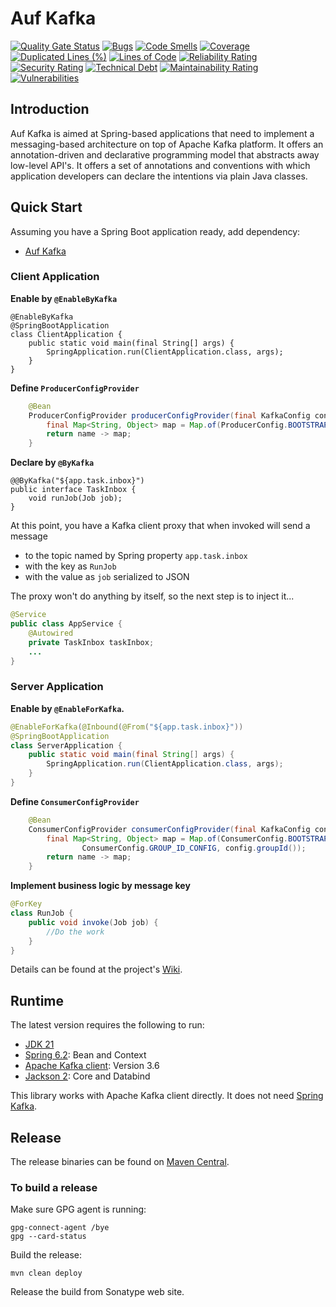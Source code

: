 # Auf Kafka
[![Quality Gate Status](https://sonarcloud.io/api/project_badges/measure?project=ehp246_auf-kafka&metric=alert_status)](https://sonarcloud.io/summary/new_code?id=ehp246_auf-kafka)
[![Bugs](https://sonarcloud.io/api/project_badges/measure?project=ehp246_auf-kafka&metric=bugs)](https://sonarcloud.io/summary/new_code?id=ehp246_auf-kafka)
[![Code Smells](https://sonarcloud.io/api/project_badges/measure?project=ehp246_auf-kafka&metric=code_smells)](https://sonarcloud.io/summary/new_code?id=ehp246_auf-kafka)
[![Coverage](https://sonarcloud.io/api/project_badges/measure?project=ehp246_auf-kafka&metric=coverage)](https://sonarcloud.io/summary/new_code?id=ehp246_auf-kafka)
[![Duplicated Lines (%)](https://sonarcloud.io/api/project_badges/measure?project=ehp246_auf-kafka&metric=duplicated_lines_density)](https://sonarcloud.io/summary/new_code?id=ehp246_auf-kafka)
[![Lines of Code](https://sonarcloud.io/api/project_badges/measure?project=ehp246_auf-kafka&metric=ncloc)](https://sonarcloud.io/summary/new_code?id=ehp246_auf-kafka)
[![Reliability Rating](https://sonarcloud.io/api/project_badges/measure?project=ehp246_auf-kafka&metric=reliability_rating)](https://sonarcloud.io/summary/new_code?id=ehp246_auf-kafka)
[![Security Rating](https://sonarcloud.io/api/project_badges/measure?project=ehp246_auf-kafka&metric=security_rating)](https://sonarcloud.io/summary/new_code?id=ehp246_auf-kafka)
[![Technical Debt](https://sonarcloud.io/api/project_badges/measure?project=ehp246_auf-kafka&metric=sqale_index)](https://sonarcloud.io/summary/new_code?id=ehp246_auf-kafka)
[![Maintainability Rating](https://sonarcloud.io/api/project_badges/measure?project=ehp246_auf-kafka&metric=sqale_rating)](https://sonarcloud.io/summary/new_code?id=ehp246_auf-kafka)
[![Vulnerabilities](https://sonarcloud.io/api/project_badges/measure?project=ehp246_auf-kafka&metric=vulnerabilities)](https://sonarcloud.io/summary/new_code?id=ehp246_auf-kafka)

## Introduction
Auf Kafka is aimed at Spring-based applications that need to implement a messaging-based architecture on top of Apache Kafka platform. It offers an annotation-driven and declarative programming model that abstracts away low-level API's. It offers a set of annotations and conventions with which application developers can declare the intentions via plain Java classes.

## Quick Start

Assuming you have a Spring Boot application ready, add dependency:

* [Auf Kafka](https://mvnrepository.com/artifact/me.ehp246/auf-kafka)

### Client Application

**Enable by `@EnableByKafka`**

```
@EnableByKafka
@SpringBootApplication
class ClientApplication {
    public static void main(final String[] args) {
        SpringApplication.run(ClientApplication.class, args);
    }
}
```

**Define `ProducerConfigProvider`**

```java
    @Bean
    ProducerConfigProvider producerConfigProvider(final KafkaConfig config) {
        final Map<String, Object> map = Map.of(ProducerConfig.BOOTSTRAP_SERVERS_CONFIG, config.bootStrapServers());
        return name -> map;
    }
```

**Declare by `@ByKafka`**

```
@@ByKafka("${app.task.inbox}")
public interface TaskInbox {
    void runJob(Job job);
}
```
At this point, you have a Kafka client proxy that when invoked will send a message
* to the topic named by Spring property `app.task.inbox`
* with the key as `RunJob`
* with the value as `job` serialized to JSON

The proxy won't do anything by itself, so the next step is to inject it...

```java
@Service
public class AppService {
    @Autowired
    private TaskInbox taskInbox;
    ...
}
```

### Server Application

**Enable by `@EnableForKafka`.**

```java
@EnableForKafka(@Inbound(@From("${app.task.inbox}"))
@SpringBootApplication
class ServerApplication {
    public static void main(final String[] args) {
        SpringApplication.run(ClientApplication.class, args);
    }
}
```

**Define `ConsumerConfigProvider`**

```java
    @Bean
    ConsumerConfigProvider consumerConfigProvider(final KafkaConfig config) {
        final Map<String, Object> map = Map.of(ConsumerConfig.BOOTSTRAP_SERVERS_CONFIG, config.bootStrapServers(),
                ConsumerConfig.GROUP_ID_CONFIG, config.groupId());
        return name -> map;
    }
```


**Implement business logic by message key**

```java
@ForKey
class RunJob {
    public void invoke(Job job) {
        //Do the work
    }
}
```

Details can be found at the project's [Wiki](https://github.com/ehp246/auf-kafka/wiki).

## Runtime
The latest version requires the following to run:
* <a href='https://openjdk.org/projects/jdk/21/'>JDK 21</a>
* <a href='https://mvnrepository.com/artifact/org.springframework'>Spring 6.2</a>: Bean and Context
* <a href='https://mvnrepository.com/artifact/org.apache.kafka/kafka-clients'>Apache Kafka client</a>: Version 3.6
* <a href='https://mvnrepository.com/artifact/com.fasterxml.jackson'>Jackson 2</a>: Core and Databind

This library works with Apache Kafka client directly. It does not need <a href="https://mvnrepository.com/artifact/org.springframework.kafka/spring-kafka">Spring Kafka</a>.

## Release
The release binaries can be found on [Maven Central](https://mvnrepository.com/artifact/me.ehp246/auf-kafka).

### To build a release

Make sure GPG agent is running:

```shell
gpg-connect-agent /bye
gpg --card-status
```

Build the release:

```shell
mvn clean deploy
```

Release the build from Sonatype web site.
